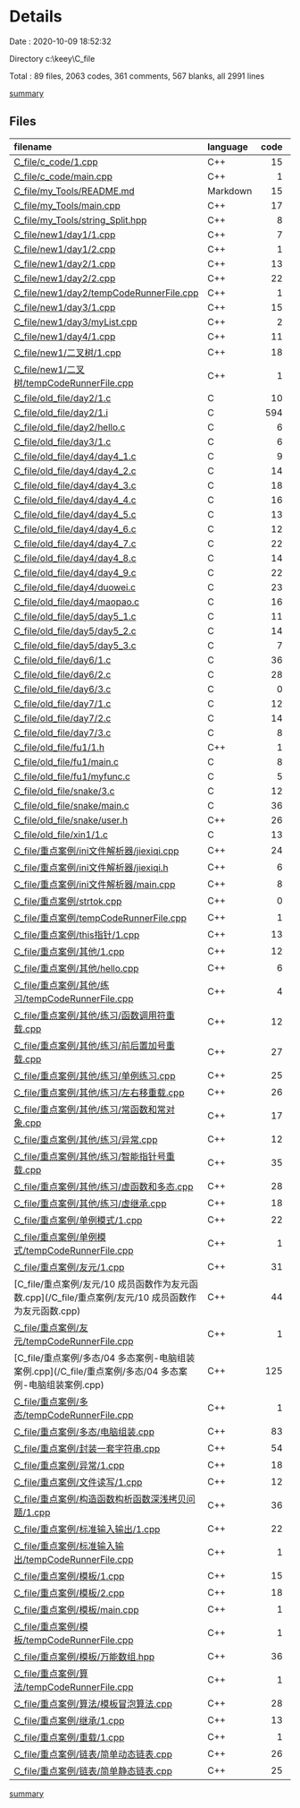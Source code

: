 # Details

Date : 2020-10-09 18:52:32

Directory c:\keey\C_file

Total : 89 files,  2063 codes, 361 comments, 567 blanks, all 2991 lines

[summary](results.md)

## Files
| filename | language | code | comment | blank | total |
| :--- | :--- | ---: | ---: | ---: | ---: |
| [C_file/c_code/1.cpp](/C_file/c_code/1.cpp) | C++ | 15 | 0 | 0 | 15 |
| [C_file/c_code/main.cpp](/C_file/c_code/main.cpp) | C++ | 1 | 0 | 0 | 1 |
| [C_file/my_Tools/README.md](/C_file/my_Tools/README.md) | Markdown | 15 | 0 | 2 | 17 |
| [C_file/my_Tools/main.cpp](/C_file/my_Tools/main.cpp) | C++ | 17 | 0 | 2 | 19 |
| [C_file/my_Tools/string_Split.hpp](/C_file/my_Tools/string_Split.hpp) | C++ | 8 | 11 | 0 | 19 |
| [C_file/new1/day1/1.cpp](/C_file/new1/day1/1.cpp) | C++ | 7 | 0 | 1 | 8 |
| [C_file/new1/day1/2.cpp](/C_file/new1/day1/2.cpp) | C++ | 1 | 0 | 0 | 1 |
| [C_file/new1/day2/1.cpp](/C_file/new1/day2/1.cpp) | C++ | 13 | 0 | 5 | 18 |
| [C_file/new1/day2/2.cpp](/C_file/new1/day2/2.cpp) | C++ | 22 | 0 | 4 | 26 |
| [C_file/new1/day2/tempCodeRunnerFile.cpp](/C_file/new1/day2/tempCodeRunnerFile.cpp) | C++ | 1 | 0 | 1 | 2 |
| [C_file/new1/day3/1.cpp](/C_file/new1/day3/1.cpp) | C++ | 15 | 0 | 3 | 18 |
| [C_file/new1/day3/myList.cpp](/C_file/new1/day3/myList.cpp) | C++ | 2 | 43 | 0 | 45 |
| [C_file/new1/day4/1.cpp](/C_file/new1/day4/1.cpp) | C++ | 11 | 0 | 7 | 18 |
| [C_file/new1/二叉树/1.cpp](/C_file/new1/二叉树/1.cpp) | C++ | 18 | 88 | 3 | 109 |
| [C_file/new1/二叉树/tempCodeRunnerFile.cpp](/C_file/new1/二叉树/tempCodeRunnerFile.cpp) | C++ | 1 | 1 | 0 | 2 |
| [C_file/old_file/day2/1.c](/C_file/old_file/day2/1.c) | C | 10 | 0 | 1 | 11 |
| [C_file/old_file/day2/1.i](/C_file/old_file/day2/1.i) | C | 594 | 0 | 230 | 824 |
| [C_file/old_file/day2/hello.c](/C_file/old_file/day2/hello.c) | C | 6 | 5 | 5 | 16 |
| [C_file/old_file/day3/1.c](/C_file/old_file/day3/1.c) | C | 6 | 0 | 5 | 11 |
| [C_file/old_file/day4/day4_1.c](/C_file/old_file/day4/day4_1.c) | C | 9 | 11 | 3 | 23 |
| [C_file/old_file/day4/day4_2.c](/C_file/old_file/day4/day4_2.c) | C | 14 | 0 | 0 | 14 |
| [C_file/old_file/day4/day4_3.c](/C_file/old_file/day4/day4_3.c) | C | 18 | 0 | 0 | 18 |
| [C_file/old_file/day4/day4_4.c](/C_file/old_file/day4/day4_4.c) | C | 16 | 0 | 1 | 17 |
| [C_file/old_file/day4/day4_5.c](/C_file/old_file/day4/day4_5.c) | C | 13 | 0 | 4 | 17 |
| [C_file/old_file/day4/day4_6.c](/C_file/old_file/day4/day4_6.c) | C | 12 | 0 | 2 | 14 |
| [C_file/old_file/day4/day4_7.c](/C_file/old_file/day4/day4_7.c) | C | 22 | 3 | 3 | 28 |
| [C_file/old_file/day4/day4_8.c](/C_file/old_file/day4/day4_8.c) | C | 14 | 9 | 3 | 26 |
| [C_file/old_file/day4/day4_9.c](/C_file/old_file/day4/day4_9.c) | C | 22 | 0 | 3 | 25 |
| [C_file/old_file/day4/duowei.c](/C_file/old_file/day4/duowei.c) | C | 23 | 0 | 8 | 31 |
| [C_file/old_file/day4/maopao.c](/C_file/old_file/day4/maopao.c) | C | 16 | 2 | 0 | 18 |
| [C_file/old_file/day5/day5_1.c](/C_file/old_file/day5/day5_1.c) | C | 11 | 0 | 0 | 11 |
| [C_file/old_file/day5/day5_2.c](/C_file/old_file/day5/day5_2.c) | C | 14 | 17 | 0 | 31 |
| [C_file/old_file/day5/day5_3.c](/C_file/old_file/day5/day5_3.c) | C | 7 | 14 | 3 | 24 |
| [C_file/old_file/day6/1.c](/C_file/old_file/day6/1.c) | C | 36 | 0 | 1 | 37 |
| [C_file/old_file/day6/2.c](/C_file/old_file/day6/2.c) | C | 28 | 1 | 7 | 36 |
| [C_file/old_file/day6/3.c](/C_file/old_file/day6/3.c) | C | 0 | 0 | 1 | 1 |
| [C_file/old_file/day7/1.c](/C_file/old_file/day7/1.c) | C | 12 | 1 | 4 | 17 |
| [C_file/old_file/day7/2.c](/C_file/old_file/day7/2.c) | C | 14 | 4 | 7 | 25 |
| [C_file/old_file/day7/3.c](/C_file/old_file/day7/3.c) | C | 8 | 0 | 2 | 10 |
| [C_file/old_file/fu1/1.h](/C_file/old_file/fu1/1.h) | C++ | 1 | 0 | 1 | 2 |
| [C_file/old_file/fu1/main.c](/C_file/old_file/fu1/main.c) | C | 8 | 0 | 7 | 15 |
| [C_file/old_file/fu1/myfunc.c](/C_file/old_file/fu1/myfunc.c) | C | 5 | 0 | 0 | 5 |
| [C_file/old_file/snake/3.c](/C_file/old_file/snake/3.c) | C | 12 | 0 | 5 | 17 |
| [C_file/old_file/snake/main.c](/C_file/old_file/snake/main.c) | C | 36 | 2 | 5 | 43 |
| [C_file/old_file/snake/user.h](/C_file/old_file/snake/user.h) | C++ | 26 | 0 | 2 | 28 |
| [C_file/old_file/xin1/1.c](/C_file/old_file/xin1/1.c) | C | 13 | 0 | 4 | 17 |
| [C_file/重点案例/ini文件解析器/jiexiqi.cpp](/C_file/重点案例/ini文件解析器/jiexiqi.cpp) | C++ | 24 | 0 | 1 | 25 |
| [C_file/重点案例/ini文件解析器/jiexiqi.h](/C_file/重点案例/ini文件解析器/jiexiqi.h) | C++ | 6 | 9 | 0 | 15 |
| [C_file/重点案例/ini文件解析器/main.cpp](/C_file/重点案例/ini文件解析器/main.cpp) | C++ | 8 | 0 | 1 | 9 |
| [C_file/重点案例/strtok.cpp](/C_file/重点案例/strtok.cpp) | C++ | 0 | 0 | 1 | 1 |
| [C_file/重点案例/tempCodeRunnerFile.cpp](/C_file/重点案例/tempCodeRunnerFile.cpp) | C++ | 1 | 0 | 1 | 2 |
| [C_file/重点案例/this指针/1.cpp](/C_file/重点案例/this指针/1.cpp) | C++ | 13 | 0 | 3 | 16 |
| [C_file/重点案例/其他/1.cpp](/C_file/重点案例/其他/1.cpp) | C++ | 12 | 3 | 11 | 26 |
| [C_file/重点案例/其他/hello.cpp](/C_file/重点案例/其他/hello.cpp) | C++ | 6 | 0 | 4 | 10 |
| [C_file/重点案例/其他/练习/tempCodeRunnerFile.cpp](/C_file/重点案例/其他/练习/tempCodeRunnerFile.cpp) | C++ | 4 | 0 | 0 | 4 |
| [C_file/重点案例/其他/练习/函数调用符重载.cpp](/C_file/重点案例/其他/练习/函数调用符重载.cpp) | C++ | 12 | 0 | 2 | 14 |
| [C_file/重点案例/其他/练习/前后置加号重载.cpp](/C_file/重点案例/其他/练习/前后置加号重载.cpp) | C++ | 27 | 1 | 0 | 28 |
| [C_file/重点案例/其他/练习/单例练习.cpp](/C_file/重点案例/其他/练习/单例练习.cpp) | C++ | 25 | 0 | 8 | 33 |
| [C_file/重点案例/其他/练习/左右移重载.cpp](/C_file/重点案例/其他/练习/左右移重载.cpp) | C++ | 26 | 3 | 8 | 37 |
| [C_file/重点案例/其他/练习/常函数和常对象.cpp](/C_file/重点案例/其他/练习/常函数和常对象.cpp) | C++ | 17 | 0 | 7 | 24 |
| [C_file/重点案例/其他/练习/异常.cpp](/C_file/重点案例/其他/练习/异常.cpp) | C++ | 12 | 0 | 5 | 17 |
| [C_file/重点案例/其他/练习/智能指针号重载.cpp](/C_file/重点案例/其他/练习/智能指针号重载.cpp) | C++ | 35 | 30 | 10 | 75 |
| [C_file/重点案例/其他/练习/虚函数和多态.cpp](/C_file/重点案例/其他/练习/虚函数和多态.cpp) | C++ | 28 | 0 | 0 | 28 |
| [C_file/重点案例/其他/练习/虚继承.cpp](/C_file/重点案例/其他/练习/虚继承.cpp) | C++ | 18 | 1 | 2 | 21 |
| [C_file/重点案例/单例模式/1.cpp](/C_file/重点案例/单例模式/1.cpp) | C++ | 22 | 14 | 3 | 39 |
| [C_file/重点案例/单例模式/tempCodeRunnerFile.cpp](/C_file/重点案例/单例模式/tempCodeRunnerFile.cpp) | C++ | 1 | 0 | 0 | 1 |
| [C_file/重点案例/友元/1.cpp](/C_file/重点案例/友元/1.cpp) | C++ | 31 | 5 | 15 | 51 |
| [C_file/重点案例/友元/10 成员函数作为友元函数.cpp](/C_file/重点案例/友元/10 成员函数作为友元函数.cpp) | C++ | 44 | 2 | 16 | 62 |
| [C_file/重点案例/友元/tempCodeRunnerFile.cpp](/C_file/重点案例/友元/tempCodeRunnerFile.cpp) | C++ | 1 | 0 | 0 | 1 |
| [C_file/重点案例/多态/04 多态案例-电脑组装案例.cpp](/C_file/重点案例/多态/04 多态案例-电脑组装案例.cpp) | C++ | 125 | 6 | 29 | 160 |
| [C_file/重点案例/多态/tempCodeRunnerFile.cpp](/C_file/重点案例/多态/tempCodeRunnerFile.cpp) | C++ | 1 | 0 | 1 | 2 |
| [C_file/重点案例/多态/电脑组装.cpp](/C_file/重点案例/多态/电脑组装.cpp) | C++ | 83 | 0 | 9 | 92 |
| [C_file/重点案例/封装一套字符串.cpp](/C_file/重点案例/封装一套字符串.cpp) | C++ | 54 | 2 | 1 | 57 |
| [C_file/重点案例/异常/1.cpp](/C_file/重点案例/异常/1.cpp) | C++ | 18 | 0 | 8 | 26 |
| [C_file/重点案例/文件读写/1.cpp](/C_file/重点案例/文件读写/1.cpp) | C++ | 12 | 10 | 11 | 33 |
| [C_file/重点案例/构造函数构析函数深浅拷贝问题/1.cpp](/C_file/重点案例/构造函数构析函数深浅拷贝问题/1.cpp) | C++ | 36 | 1 | 5 | 42 |
| [C_file/重点案例/标准输入输出/1.cpp](/C_file/重点案例/标准输入输出/1.cpp) | C++ | 22 | 11 | 17 | 50 |
| [C_file/重点案例/标准输入输出/tempCodeRunnerFile.cpp](/C_file/重点案例/标准输入输出/tempCodeRunnerFile.cpp) | C++ | 1 | 0 | 1 | 2 |
| [C_file/重点案例/模板/1.cpp](/C_file/重点案例/模板/1.cpp) | C++ | 15 | 18 | 8 | 41 |
| [C_file/重点案例/模板/2.cpp](/C_file/重点案例/模板/2.cpp) | C++ | 18 | 4 | 9 | 31 |
| [C_file/重点案例/模板/main.cpp](/C_file/重点案例/模板/main.cpp) | C++ | 1 | 0 | 0 | 1 |
| [C_file/重点案例/模板/tempCodeRunnerFile.cpp](/C_file/重点案例/模板/tempCodeRunnerFile.cpp) | C++ | 1 | 0 | 1 | 2 |
| [C_file/重点案例/模板/万能数组.hpp](/C_file/重点案例/模板/万能数组.hpp) | C++ | 36 | 28 | 0 | 64 |
| [C_file/重点案例/算法/tempCodeRunnerFile.cpp](/C_file/重点案例/算法/tempCodeRunnerFile.cpp) | C++ | 1 | 0 | 1 | 2 |
| [C_file/重点案例/算法/模板冒泡算法.cpp](/C_file/重点案例/算法/模板冒泡算法.cpp) | C++ | 28 | 0 | 2 | 30 |
| [C_file/重点案例/继承/1.cpp](/C_file/重点案例/继承/1.cpp) | C++ | 13 | 0 | 7 | 20 |
| [C_file/重点案例/重载/1.cpp](/C_file/重点案例/重载/1.cpp) | C++ | 1 | 0 | 0 | 1 |
| [C_file/重点案例/链表/简单动态链表.cpp](/C_file/重点案例/链表/简单动态链表.cpp) | C++ | 26 | 1 | 5 | 32 |
| [C_file/重点案例/链表/简单静态链表.cpp](/C_file/重点案例/链表/简单静态链表.cpp) | C++ | 25 | 0 | 9 | 34 |

[summary](results.md)